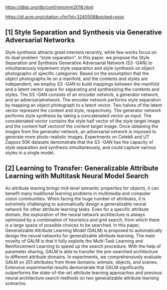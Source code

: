 https://dblp.org/db/conf/mm/mm2018.html

https://dl.acm.org/citation.cfm?id=3240508&picked=prox


[1] Style Separation and Synthesis via Generative Adversarial Networks
----------------------------------------------------------------------------

Style synthesis attracts great interests recently, while few works focus on its dual problem “style separation”. In this paper, we propose the Style Separation and Synthesis Generative Adversarial Network (S3  -GAN) to simultaneously implement style separation and style synthesis on object photographs of specific categories. Based on the assumption that the object photographs lie on a manifold, and the contents and styles are independent, we employ S3 -GAN to build mappings between the manifold and a latent vector space for separating and synthesizing the contents and styles. The S3 -GAN consists of an encoder network, a generator network, and an adversarialnetwork. The encoder network performs style separation by mapping an object photograph to a latent vector. Two halves of the latent vector represent the content and style, respectively. The generator network performs style synthesis by taking a concatenated vector as input. The concatenated vector contains the style half vector of the style target image and the content half vectorof the content target image. Once obtaining the images from the generator network, an adversarial network is imposed to generate  more photo-realistic images. Experiments on CelebA and UT Zappos 50K datasets demonstrate that the S3 -GAN has the capacity of style separation and synthesis simultaneously, and could capture various styles in a single model.

[2] Learning to Transfer: Generalizable Attribute Learning with Multitask Neural Model Search
-------------------------------------------------------------------------------------------------

As attribute leaning brings mid-level semantic properties for objects, it can benefit many traditional learning problems in multimedia  and computer vision communities. When facing the huge  number of attributes, it is extremely challenging to automatically  design a generalizable neural network for other attribute learning tasks. Even for a specific attribute domain, the exploration of the  neural network architecture is always optimized by a combination of heuristics and grid search, from which there is a large space of possible choices to be searched. In this paper, Generalizable Attribute Learning Model (GALM) is proposed to automatically design the neural networks for generalizable attribute learning. The main novelty of GALM is that it fully exploits the Multi-Task Learning and Reinforcement Learning to speed up the search procedure. With the help of parameter sharing, GALM is able to transfer the pre-searched architecture to different attribute domains. In experiments, we comprehensively evaluate GALM on 251 attributes from three domains: animals, objects, and scenes. Extensive experimental results demonstrate that GALM significantly outperforms the state-of-the-art attribute learning approaches and previous neural architecture search methods on two generalizable attribute learning scenarios.

